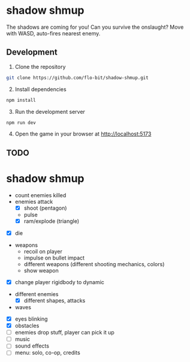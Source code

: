 # shadow shmup

The shadows are coming for you! Can you survive the onslaught? Move with WASD, auto-fires nearest enemy.

## Development

1. Clone the repository

```bash
git clone https://github.com/flo-bit/shadow-shmup.git
```

2. Install dependencies

```bash
npm install
```

3. Run the development server

```bash
npm run dev
```

4. Open the game in your browser at [http://localhost:5173](http://localhost:5173)


## TODO

# shadow shmup

- count enemies killed
- enemies attack
    - [x] shoot (pentagon)
    - pulse
    - [x] ram/explode (triangle)
- [x] die
- weapons
    - recoil on player
    - impulse on bullet impact
    - different weapons (different shooting mechanics, colors)
    - show weapon
- [x] change player rigidbody to dynamic
- different enemies
    - [x] different shapes, attacks
- waves
- [x] eyes blinking
- [x] obstacles
- [ ] enemies drop stuff, player can pick it up
- [ ] music
- [ ] sound effects
- [ ] menu: solo, co-op, credits